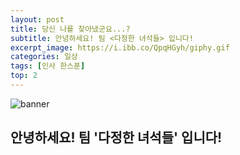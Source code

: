 ```yaml
---
layout: post
title: 당신 나를 찾아냈군요...?
subtitle: 안녕하세요! 팀 <다정한 녀석들> 입니다!
excerpt_image: https://i.ibb.co/QpqHGyh/giphy.gif
categories: 일상
tags: [인사 한스푼]
top: 2
---
```


![banner](https://i.ibb.co/DfJy7ST/giphy-2.gif)

## 안녕하세요! 팀 '다정한 녀석들' 입니다!


